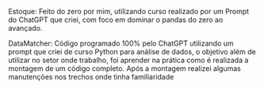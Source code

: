 Estoque: Feito do zero por mim, utilizando curso realizado por um Prompt do ChatGPT que criei, com foco em dominar o pandas do zero ao avançado.

DataMatcher: Código programado 100% pelo ChatGPT utilizando um prompt que criei de curso Python para análise de dados, o objetivo além de utilizar no setor onde trabalho, foi aprender na prática como é realizada a montagem de um código completo.
Após a montagem realizei algumas manutenções nos trechos onde tinha familiaridade 
